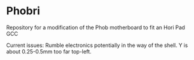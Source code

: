 # Phobri
Repository for a modification of the Phob motherboard to fit an Hori Pad GCC

Current issues:
Rumble electronics potentially in the way of the shell.
Y is about 0.25-0.5mm too far top-left.
